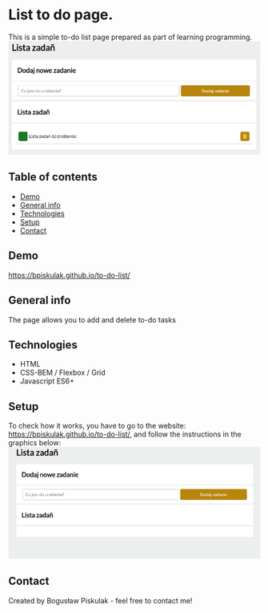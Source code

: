 
# List to do page.
This is a simple to-do list page prepared as part of learning programming.
![List to do page](https://raw.githubusercontent.com/BPiskulak/to-do-list/main/img/list-to-do.png) 

## Table of contents
* [Demo](#demo)
* [General info](#general-info)
* [Technologies](#technologies)
* [Setup](#setup)
* [Contact](#contact)

## Demo
https://bpiskulak.github.io/to-do-list/

## General info
The page allows you to add and delete to-do tasks

## Technologies
* HTML
* CSS-BEM / Flexbox / Grid
* Javascript ES6+

## Setup
To check how it works, you have to go to the website: https://bpiskulak.github.io/to-do-list/, and follow the instructions in the graphics below:
![List to do page](https://raw.githubusercontent.com/BPiskulak/to-do-list/main/img/to-do-list-setup.gif) 

## Contact
Created by Bogusław Piskulak - feel free to contact me!
